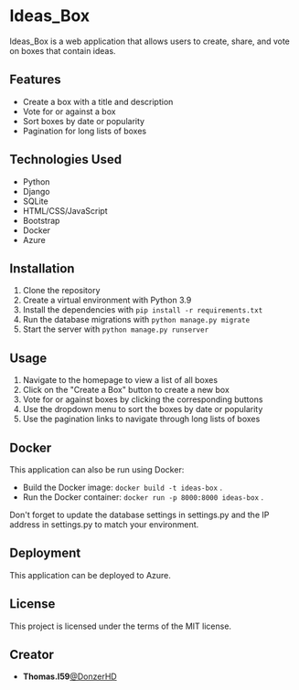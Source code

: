 # Ideas_Box

Ideas_Box is a web application that allows users to create, share, and vote on boxes that contain ideas.

## Features

- Create a box with a title and description
- Vote for or against a box
- Sort boxes by date or popularity
- Pagination for long lists of boxes

## Technologies Used

- Python
- Django
- SQLite
- HTML/CSS/JavaScript
- Bootstrap
- Docker
- Azure

## Installation

1. Clone the repository
2. Create a virtual environment with Python 3.9
3. Install the dependencies with `pip install -r requirements.txt`
4. Run the database migrations with `python manage.py migrate`
5. Start the server with `python manage.py runserver`

## Usage

1. Navigate to the homepage to view a list of all boxes
2. Click on the "Create a Box" button to create a new box
3. Vote for or against boxes by clicking the corresponding buttons
4. Use the dropdown menu to sort the boxes by date or popularity
5. Use the pagination links to navigate through long lists of boxes

## Docker
This application can also be run using Docker:
- Build the Docker image: `docker build -t ideas-box` .
- Run the Docker container: `docker run -p 8000:8000 ideas-box` .

Don't forget to update the database settings in settings.py and the IP address in settings.py to match your environment.

## Deployment
This application can be deployed to Azure.

## License
This project is licensed under the terms of the MIT license.

## Creator
* **Thomas.l59**[@DonzerHD](https://github.com/DonzerHD)
